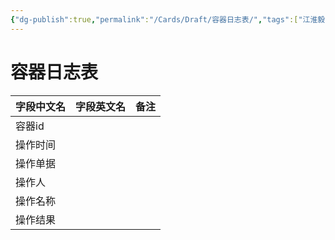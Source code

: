 ```yaml
---
{"dg-publish":true,"permalink":"/Cards/Draft/容器日志表/","tags":["江淮毅昌/蝶创I-MES/MES"]}
---
```



# 容器日志表

| **字段中文名** | **字段英文名** | **备注** |
| --------- | --------- | ------ |
| 容器id      |           |        |
| 操作时间      |           |        |
| 操作单据      |           |        |
| 操作人       |           |        |
| 操作名称      |           |        |
| 操作结果      |           |        |
